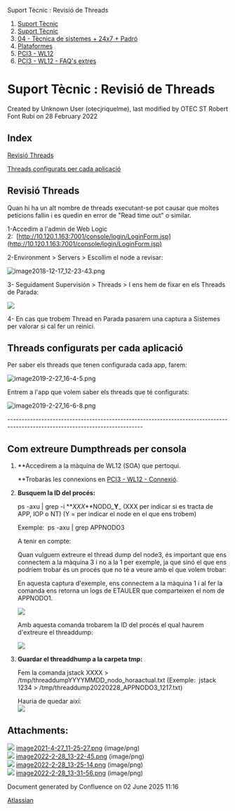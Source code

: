 Suport Tècnic : Revisió de Threads  

1.  [Suport Tècnic](index.md)
2.  [Suport Tècnic](13893782.md)
3.  [04 - Tècnica de sistemes + 24x7 + Padró](26313202.md)
4.  [Plataformes](Plataformes_41520520.md)
5.  [PCI3 - WL12](PCI3---WL12_41520942.md)
6.  [PCI3 - WL12 - FAQ's extres](41521683.md)

Suport Tècnic : Revisió de Threads
==================================

Created by Unknown User (otecjriquelme), last modified by OTEC ST Robert Font Rubí on 28 February 2022

Index
-----

[Revisió Threads](https://confluence.aoc.cat/pages/viewpage.action?pageId=41521688#RevisiódeThreads-Threads)

[Threads configurats per cada aplicació](https://confluence.aoc.cat/pages/viewpage.action?pageId=41521688#RevisiódeThreads-THREADS_APP)

Revisió Threads
---------------

Quan hi ha un alt nombre de threads executant-se pot causar que moltes peticions fallin i es quedin en error de "Read time out" o similar. 

1-Accedim a l'admin de Web Logic 2:  [http://10.120.1.163:7001/console/login/LoginForm.jsp](http://10.120.1.163:7001/console/login/LoginForm.jsp)

2-Environment > Servers > Escollim el node a revisar: 

![image2018-12-17_12-23-43.png](https://intranet.aoc.cat/download/attachments/26313399/image2018-12-17_12-23-43.png?version=1&modificationDate=1545046119000&api=v2)

  

3- Seguidament Supervisión > Threads > I ens hem de fixar en els Threads de Parada: 

![](attachments/41521687/41522711.png)

4- En cas que trobem Thread en Parada pasarem una captura a Sistemes per valorar si cal fer un reinici.

Threads configurats per cada aplicació
--------------------------------------

Per saber els threads que tenen configurada cada app, farem:

![image2019-2-27_16-4-5.png](https://intranet.aoc.cat/download/attachments/26313498/image2019-2-27_16-4-5.png?version=1&modificationDate=1551279979000&api=v2)

  

Entrem a l'app que volem saber els threads que té configurats:

![image2019-2-27_16-6-8.png](https://intranet.aoc.cat/download/attachments/26313498/image2019-2-27_16-6-8.png?version=1&modificationDate=1551279979000&api=v2)  
  
\------------------------------------------------------------------------------------------------------------------------------

Com extreure Dumpthreads per consola
------------------------------------

  

1.  **Accedirem a la màquina de WL12 (SOA) que pertoqui.  
      
    **Trobaràs les connexions en [PCI3 - WL12 - Connexió](41520943.md).  
      
    
2.  **Busquem la ID del procés:**  
      
    ps -axu | grep -i **_XXX_**NODO_**Y**_ (XXX per indicar si es tracta de APP, IOP o NT) (Y = per indicar el node en el que ens trobem)  
      
    Exemple:  ps -axu | grep APPNODO3  
      
    
    A tenir en compte:
    
      
    Quan vulguem extreure el thread dump del node3, és important que ens connectem a la màquina 3 i no a la 1 per exemple, ja que sinó el que ens podríem trobar és un procés que no té a veure amb el que volem trobar:  
      
    En aquesta captura d'exemple, ens connectem a la màquina 1 i al fer la comanda ens retorna un logs de ETAULER que comparteixen el nom de APPNODO1.  
      
      
    ![](attachments/41521687/64980487.png)
    
      
      
    Amb aquesta comanda trobarem la ID del procés el qual haurem d'extreure el threaddump:  
      
    ![](attachments/41521687/64980489.png)  
      
    
3.  **Guardar el threaddhump a la carpeta tmp:**  
      
    Fem la comanda jstack XXXX > /tmp/threaddumpYYYYMMDD\_nodo\_horaactual.txt (Exemple:  jstack 1234 > /tmp/threaddump20220228\_APPNODO3\_1217.txt)  
      
    Hauria de quedar així:  
    ![](attachments/41521687/64980490.png)
    

  

Attachments:
------------

![](images/icons/bullet_blue.gif) [image2021-4-27\_11-25-27.png](attachments/41521687/41522711.png) (image/png)  
![](images/icons/bullet_blue.gif) [image2022-2-28\_13-22-45.png](attachments/41521687/64980487.png) (image/png)  
![](images/icons/bullet_blue.gif) [image2022-2-28\_13-25-14.png](attachments/41521687/64980489.png) (image/png)  
![](images/icons/bullet_blue.gif) [image2022-2-28\_13-31-56.png](attachments/41521687/64980490.png) (image/png)  

Document generated by Confluence on 02 June 2025 11:16

[Atlassian](http://www.atlassian.com/)